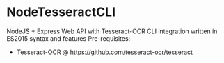 # NodeTesseractCLI
NodeJS + Express Web API with Tesseract-OCR CLI integration written in ES2015 syntax and features
Pre-requisites:
-  Tesseract-OCR @ https://github.com/tesseract-ocr/tesseract
